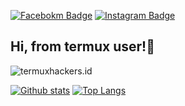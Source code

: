 [![Facebokm Badge](https://img.shields.io/badge/-termuxhackers.id-blue?style=flat&logo=Facebook&logoColor=white&link=https://www.facebook.com/termuxhackers.id/)](https://www.facebook.com/termuxhackers.id) [![Instagram Badge](https://img.shields.io/badge/-termuxhackers.id-f01397?style=flat&logo=Instagram&logoColor=white&link=https://www.instagram.com/termuxhackers.id/)](https://www.instagram.com/termuxhackers.id/)
## Hi, from termux user!👋
<p align=left> <img src=https://komarev.com/ghpvc/?username=termuxhackers-id alt=termuxhackers.id /> </p>

[![Github stats](https://github-readme-stats.vercel.app/api?username=termuxhackers-id&show_icons=true&theme=dark&include_all_commits=true)](https://github.com/termuxhackers-id/github-readme-stats)
[![Top Langs](https://github-readme-stats.vercel.app/api/top-langs/?username=termuxhackers-id&layout=compact&theme=dark)](https://github.com/termuxhackers-id/github-readme-stats)
